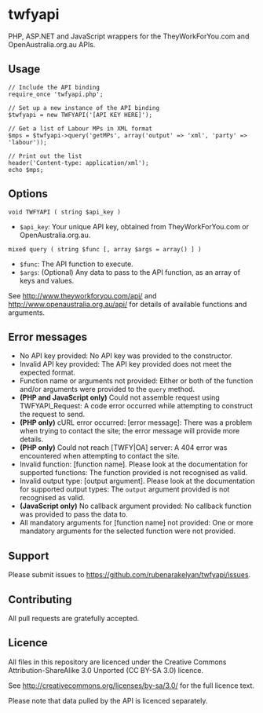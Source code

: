# twfyapi

PHP, ASP.NET and JavaScript wrappers for the TheyWorkForYou.com and OpenAustralia.org.au APIs.

## Usage

    // Include the API binding
    require_once 'twfyapi.php';
    
    // Set up a new instance of the API binding
    $twfyapi = new TWFYAPI('[API KEY HERE]');
    
    // Get a list of Labour MPs in XML format
    $mps = $twfyapi->query('getMPs', array('output' => 'xml', 'party' => 'labour'));
    
    // Print out the list
    header('Content-type: application/xml');
    echo $mps;

## Options

`void TWFYAPI ( string $api_key )`

* `$api_key`: Your unique API key, obtained from TheyWorkForYou.com or OpenAustralia.org.au.

`mixed query ( string $func [, array $args = array() ] )`

* `$func`: The API function to execute.
* `$args`: (Optional) Any data to pass to the API function, as an array of keys and values.

See http://www.theyworkforyou.com/api/ and http://www.openaustralia.org.au/api/ for details of available functions and arguments.

## Error messages

* No API key provided: No API key was provided to the constructor.
* Invalid API key provided: The API key provided does not meet the expected format.
* Function name or arguments not provided: Either or both of the function and/or arguments were provided to the `query` method.
* **(PHP and JavaScript only)** Could not assemble request using TWFYAPI_Request: A code error occurred while attempting to construct the request to send.
* **(PHP only)** cURL error occurred: [error message]: There was a problem when trying to contact the site; the error message will provide more details.
* **(PHP only)** Could not reach [TWFY|OA] server: A 404 error was encountered when attempting to contact the site.
* Invalid function: [function name]. Please look at the documentation for supported functions: The function provided is not recognised as valid.
* Invalid output type: [output argument]. Please look at the documentation for supported output types: The `output` argument provided is not recognised as valid.
* **(JavaScript only)** No callback argument provided: No callback function was provided to pass the data to.
* All mandatory arguments for [function name] not provided: One or more mandatory arguments for the selected function were not provided.

## Support

Please submit issues to https://github.com/rubenarakelyan/twfyapi/issues.

## Contributing

All pull requests are gratefully accepted.

## Licence

All files in this repository are licenced under the Creative Commons Attribution-ShareAlike 3.0 Unported (CC BY-SA 3.0) licence.

See http://creativecommons.org/licenses/by-sa/3.0/ for the full licence text.

Please note that data pulled by the API is licenced separately.